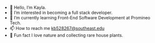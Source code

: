 - 👋 Hello, I’m Kayla.
- 👀 I’m interested in becoming a full stack developer. 
- 🌱 I’m currently learning Front-End Software Development at Promineo Tech. 
- 📫 How to reach me kb528267@southeast.edu 
- 💞️ Fun fact I love nature and collecting rare house plants. 
